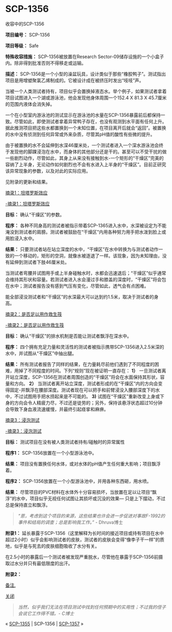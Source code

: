 # SCP-1356
                        




收容中的SCP-1356



**项目编号：** SCP-1356

**项目等级：** Safe

**特殊收容措施：** SCP-1356被放置在Research Sector-09储存设施的一个小盒子内。除非得到批准否则不得移走或运输。

**描述：** SCP-1356是一个小型的澡盆玩具，设计类似于那些“橡胶鸭子”。测试指出项目是用增塑聚氯乙烯制成的。它被设计成在被挤压时发出“吱吱”声。

当被一个人类测试者持有，项目似乎会置换掉液态水。举个例子，如果测试者拿着项目试图进入一个湖或游泳池，他会发现他身体周围一个152.4 X 81.3 X 45.7厘米的范围内液体会消失掉。

一个在小型室内游泳池的测试显示在游泳池的水量在SCP-1356暴露前后都保持一致。尽管如此，即使测试者拿着异常鸭子存在，也没有观测到水平面有任何上升。据此推测项目把这些水都置换到一个未知位置，在项目离开后就会“返回”。被置换的水中没有侦测到任何异常或外来杂质，尽管其pH值的酸性有些微的提升。

由于被置换的水不会延伸到水深46厘米处，一个测试者进入一个深水游泳池会终于发现他的脚踝浸泡在水中，而身体的其他部分还是干的。甚至可以不受干扰的做一些剧烈动作，尽管如此，其身上从来没有接触到水-一个矩形的“干燥区”完美的容纳了上半身，无论动作如何剧烈也不会有水进入上半身的“干燥区”。目前正研究该异常现象的参数，以及对此的实际应用。

见附录的更新和结果。


<a shape='rect' class='collapsible-block-link' href='javascript:;'>&#25688;&#24405;1&#65306;&#22374;&#22612;&#32599;&#26031;&#25928;&#24212;</a>

<a shape='rect' class='collapsible-block-link' href='javascript:;'>-&#25688;&#24405;1&#65306;&#22374;&#22612;&#32599;&#26031;&#25928;&#24212;</a>

**目标：** 确认“干燥区”的参数。

**程序：** 各种不同身高的测试者被指示带着SCP-1365进入水中，水深被设定为不能淹没到测试者的肩膀。测试者被鼓励在“干燥区”内用各种努力用手把水泼到脸上或用脸浸入水中。

**结果：** 只要测试者站在站立深度的水中，“干燥区”在水中转换为与测试者动作一致的一个移动的，矩形的空洞，就像水被逐退了一样。该现象，因为未知理由，没有延伸到测试者下肢46厘米处。

当测试者弯腰并试图用手或上半身碰触水时，水都会迅速退后；“干燥区”似乎通常会维持其形状和容量。若测试者进入水会漫过手和膝盖的深度时，“干燥区”将会包在水中；测试者报告没有感到气压有变化，尽管如此，透气会有点困难。

能全部浸没测试者和“干燥区”的水深最大可以达到约1.5米，取决于测试者的身高。





<a shape='rect' class='collapsible-block-link' href='javascript:;'>&#25688;&#24405;2&#65306;&#26159;&#21542;&#36275;&#20197;&#29992;&#20316;&#25937;&#29983;&#31567;</a>

<a shape='rect' class='collapsible-block-link' href='javascript:;'>-&#25688;&#24405;2&#65306;&#26159;&#21542;&#36275;&#20197;&#29992;&#20316;&#25937;&#29983;&#31567;</a>

**目标：** 确认“干燥区”的排水机制是否能让测试者飘浮在深水中。

**程序：** 四个拥有充足力量和灵活性的测试者被指示携带SCP-1356进入2.5米深的水中，并试图从“干燥区”中抽出腿。

**结果：** 所有测试者报告了同样的结果，在力量耗尽前他们遇到了不同程度的困难，用掉了不同程度的时间。下列“规则”现在被证明一直存在：
**1）**  一旦测试者离开站立深度，SCP-1356在测试者周围创造的“干燥区”将会在水面保持其形状，容量和方向。
**2）**  当测试者离开站立深度，测试者形成的在“干燥区”内的方向会变得固定-并飘浮在腰部深度。测试者现在可以把手和前臂浸没入腰部深度下的水中，不过试图用手把水捞起来是不可能的。
**3)**  试图在“干燥区”重新改变上身或下身的方向会令人精疲力尽，不过还是徒劳的；另外，保持该悬浮状态超过10分钟会导致下身血液流速缓慢，并最终引起痉挛和麻痹。





<a shape='rect' class='collapsible-block-link' href='javascript:;'>&#25688;&#24405;3&#65306;&#28024;&#27873;&#27979;&#35797;</a>

<a shape='rect' class='collapsible-block-link' href='javascript:;'>-&#25688;&#24405;3&#65306;&#28024;&#27873;&#27979;&#35797;</a>

**目标：** 测试项目在没有被人类测试者持有/碰触时的异常属性

**程序1：** SCP-1356放置在一个小型游泳池中。

**结果：** 项目没有置换任何水体，或对水体的pH值产生任何重大影响；项目飘浮着。

**程序2：** SCP-1356放置在一个小型游泳池中，并用各种东西砸，用水喷。

**结果：** 尽管项目的PVC材料在水体外十分容易损坏，当放置在足以让项目“飘浮”的水中，项目似乎无视任何试图让其损坏或沉没的效果— 只是上下摆动，不过总是保持直立和飘浮。


> *“恩，考虑到这个项目的来源，这些结果也许会进一步促进对事故F-1992的事件和结局的调查；总是影响我工作。”*  - Dhruva博士
> 




**附录1：** 延长暴露于SCP-1356（这里解释为长时间的接近项目或持有项目在水中超过2小时）似乎会影响测试者的皮肤，测试者的皮肤会变得“像李子干一样”的质地，似乎是与死去的皮肤细胞吸收了水分有关。

在2.5小时的暴露后一个测试者被发现严重脱水，尽管他在暴露于SCP-1356前摄取过水分并只有最低限度的出汗。

**附录2：** 

<a shape='rect' class='collapsible-block-link' href='javascript:;'>&#22791;&#27880;.</a>

<a shape='rect' class='collapsible-block-link' href='javascript:;'>&#20851;&#38381;</a>


> *当然，似乎我们无法在项目测试中找到任何预期中的实用性；不过我的侄子会说它工作得不错。- C博士* 
> 






« <a shape='rect' class='newpage' href='/scp-1355'>SCP-1355</a> | SCP-1356 | [SCP-1357](/scp-1357) »





                    